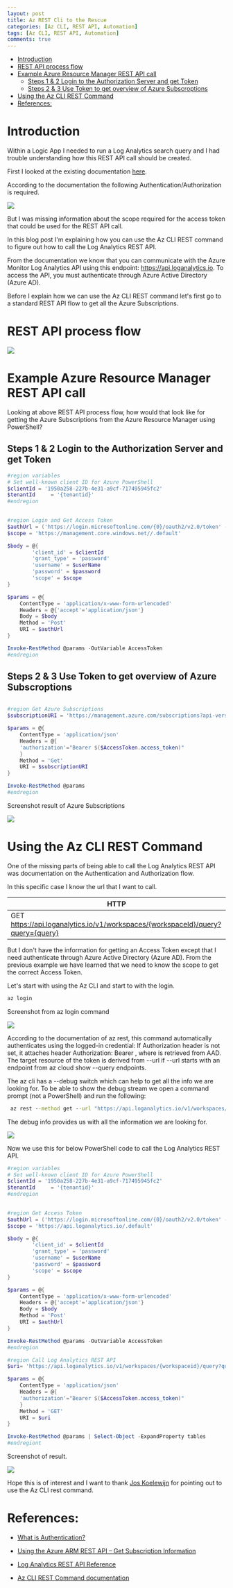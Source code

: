```yaml
---
layout: post
title: Az REST Cli to the Rescue
categories: [Az CLI, REST API, Automation]
tags: [Az CLI, REST API, Automation]
comments: true
---
```


- [Introduction](#introduction)
- [REST API process flow](#rest-api-process-flow)
- [Example Azure Resource Manager REST API call](#example-azure-resource-manager-rest-api-call)
  - [Steps 1 & 2 Login to the Authorization Server and get Token](#steps-1--2-login-to-the-authorization-server-and-get-token)
  - [Steps 2 & 3 Use Token to get overview of Azure Subscroptions](#steps-2--3-use-token-to-get-overview-of-azure-subscroptions)
- [Using the Az CLI REST Command](#using-the-az-cli-rest-command)
- [References:](#references)

# Introduction
Within a Logic App I needed to run a Log Analytics search query and I had trouble understanding how this REST API call should be created.

First I looked at the existing documentation <a href="https://learn.microsoft.com/en-us/rest/api/loganalytics/dataaccess/query/get?tabs=HTTP" target="_blank">here</a>.

According to the documentation the following Authentication/Authorization is required.

![](/assets/20-09-2022-01.png)

But I was missing information about the scope required for the access token that could be used for the REST API call.

In this blog post I'm explaining how you can use the Az CLI REST command to figure out how to call the Log Analytics REST API.

From the documentation we know that you can communicate with the Azure Monitor Log Analytics API using this endpoint: https://api.loganalytics.io. To access the API, you must authenticate through Azure Active Directory (Azure AD).

Before I explain how we can use the Az CLI REST command let's first go to a standard REST API flow to get all the Azure Subscriptions.

# REST API process flow

![](/assets/20-09-2022-02.png)

# Example Azure Resource Manager REST API call

Looking at above REST API process flow, how would that look like for getting the Azure Subscriptions from the Azure Resource Manager using PowerShell?

## Steps 1 & 2 Login to the Authorization Server and get Token

```PowerShell
#region variables
# Set well-known client ID for Azure PowerShell
$clientId = '1950a258-227b-4e31-a9cf-717495945fc2'
$tenantId     = '{tenantid}'
#endregion
 

#region Login and Get Access Token
$authUrl = ('https://login.microsoftonline.com/{0}/oauth2/v2.0/token' -f $tenantid) 
$scope = 'https://management.core.windows.net//.default'

$body = @{
        'client_id' = $clientId
        'grant_type' = 'password'
        'username' = $userName
        'password' = $password
        'scope' = $scope
}

$params = @{
    ContentType = 'application/x-www-form-urlencoded'
    Headers = @{'accept'='application/json'}
    Body = $body
    Method = 'Post'
    URI = $authUrl
}

Invoke-RestMethod @params -OutVariable AccessToken
#endregion
```

## Steps 2 & 3 Use Token to get overview of Azure Subscroptions

```PowerShell

#region Get Azure Subscriptions
$subscriptionURI = 'https://management.azure.com/subscriptions?api-version=2020-01-01'

$params = @{
    ContentType = 'application/json'
    Headers = @{
    'authorization'="Bearer $($AccessToken.access_token)"
    }
    Method = 'Get'
    URI = $subscriptionURI
}

Invoke-RestMethod @params
#endregion
```

Screenshot result of Azure Subscriptions

![](/assets/20-09-2022-03.png)


# Using the Az CLI REST Command

One of the missing parts of being able to call the Log Analytics REST API was documentation on the Authentication and Authorization flow.

In this specific case I know the url that I want to call.

| HTTP | 
|----------------|
| GET https://api.loganalytics.io/v1/workspaces/{workspaceId}/query?query={query}| 

But I don't have the information for getting an Access Token except that I need authenticate through Azure Active Directory (Azure AD). From the previous example we have learned that we need to know the scope to get the correct Access Token.

Let's start with using the Az CLI and start to with the login.

```cmd
az login
```

Screenshot from az login command

![](/assets/20-09-2022-04.png)

According to the documentation of az rest, this command automatically authenticates using the logged-in credential: If Authorization header is not set, it attaches header Authorization: Bearer <token>, where <token> is retrieved from AAD. The target resource of the token is derived from --url if --url starts with an endpoint from az cloud show --query endpoints.

The az cli has a --debug switch which can help to get all the info we are looking for. To be able to show the debug stream we open a command prompt (not a PowerShell) and run the following:


```cmd
 az rest --method get --url "https://api.loganalytics.io/v1/workspaces/{workspace}/query?query={query]" --debug
```

The debug info provides us with all the information we are looking for.

![](/assets/20-09-2022-05.png)

Now we use this for below PowerShell code to call the Log Analytics REST API.

```PowerShell
#region variables
# Set well-known client ID for Azure PowerShell
$clientId = '1950a258-227b-4e31-a9cf-717495945fc2'
$tenantId     = '{tenantid}'
#endregion
 

#region Get Access Token
$authUrl = ('https://login.microsoftonline.com/{0}/oauth2/v2.0/token' -f $tenantid) 
$scope = 'https://api.loganalytics.io/.default'

$body = @{
        'client_id' = $clientId
        'grant_type' = 'password'
        'username' = $userName
        'password' = $password
        'scope' = $scope
}

$params = @{
    ContentType = 'application/x-www-form-urlencoded'
    Headers = @{'accept'='application/json'}
    Body = $body
    Method = 'Post'
    URI = $authUrl
}

Invoke-RestMethod @params -OutVariable AccessToken
#endregion

#region Call Log Analytics REST API
$uri= 'https://api.loganalytics.io/v1/workspaces/{workspaceid}/query?query={query}'

$params = @{
    ContentType = 'application/json'
    Headers = @{
    'authorization'="Bearer $($AccessToken.access_token)"
    }
    Method = 'GET'
    URI = $uri
}

Invoke-RestMethod @params | Select-Object -ExpandProperty tables
#endregiont

```

Screenshot of result.

![](/assets/20-09-2022-06.ng.png)

Hope this is of interest and I want to thank [Jos Koelewijn](https://twitter.com/Jawz_84) for pointing out to use the Az CLI rest command. 

# References:

- [What is Authentication?](https://infotecinformation.wordpress.com/2021/08/06/oauth2/)

- [Using the Azure ARM REST API – Get Subscription Information](https://stefanstranger.github.io/2016/10/29/using-the-azure-arm-rest-api/)

- [Log Analytics REST API Reference](https://learn.microsoft.com/en-us/rest/api/loganalytics/)

- [Az CLI REST Command documentation](https://learn.microsoft.com/en-us/cli/azure/reference-index?view=azure-cli-latest#az-rest)
